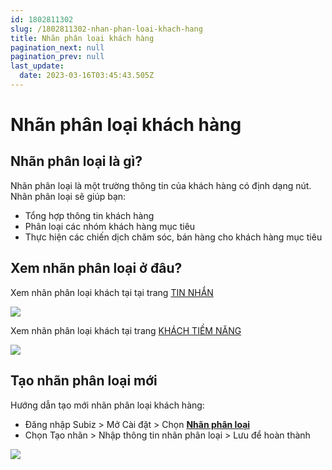 ```yaml
---
id: 1802811302
slug: /1802811302-nhan-phan-loai-khach-hang
title: Nhãn phân loại khách hàng
pagination_next: null
pagination_prev: null
last_update:
  date: 2023-03-16T03:45:43.505Z
---
```


# Nhãn phân loại khách hàng



## Nhãn phân loại là gì?


Nhãn phân loại là một trường thông tin của khách hàng có định dạng nút. Nhãn phân loại sẽ giúp bạn:

- Tổng hợp thông tin khách hàng
- Phân loại các nhóm khách hàng mục tiêu
- Thực hiện các chiến dịch chăm sóc, bán hàng cho khách hàng mục tiêu
## Xem nhãn phân loại ở đâu?


Xem nhãn phân loại khách tại tại trang [TIN NHẮN](https://app.subiz.com.vn/convo)




![](https://vcdn.subiz-cdn.com/file/fisgyrboquwclbckrjbh_acpxkgumifuoofoosble/unnamed.png)




Xem nhãn phân loại khách tại trang [KHÁCH TIỀM NĂNG](https://app.subiz.com.vn/lead)




![](https://vcdn.subiz-cdn.com/file/fisgyrbovyyhwlotzwus_acpxkgumifuoofoosble/unnamed.png)

## Tạo nhãn phân loại mới


Hướng dẫn tạo mới nhãn phân loại khách hàng:

- Đăng nhập Subiz > Mở Cài đặt > Chọn **[Nhãn phân loại](https://app.subiz.com.vn/settings/label)**
- Chọn Tạo nhãn > Nhập thông tin nhãn phân loại > Lưu để hoàn thành


![](https://vcdn.subiz-cdn.com/file/fisgyrbpbzylefchubet_acpxkgumifuoofoosble/unnamed.png)